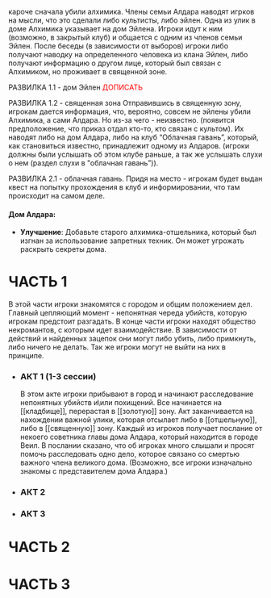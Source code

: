 



кароче сначала убили алхимика. Члены семьи Алдара наводят игрков на мысли, что это сделали либо культисты, либо эйлен. Одна из улик в доме Алхимика указывает на дом Эйлена. Игроки идут к ним (возможно, в закрытый клуб) и общается с одним из членов семьи Эйлен. После беседы (в зависимости от выборов) игроки либо получают наводку на определенного человека из клана Эйлен, либо получают информацию о другом лице, который был связан с Алхимиком, но проживает в священной зоне. 

РАЗВИЛКА 1.1 - дом Эйлен
<font color="#ff0000">ДОПИСАТЬ</font>

РАЗВИЛКА 1.2 - священная зона
Отправившись в священную зону, игрокам дается информация, что, вероятно, совсем не эйлены убили Алхимика, а сами Алдара. Но из-за чего - неизвестно. (появится предположение, что приказ отдал кто-то, кто связан с культом). Их наводят либо на дом Алдара, либо на клуб “Облачная гавань”, который, как становиться известно, принадлежит одному из Алдаров. (игроки должны были услышать об этом клубе раньше, а так же услышать слухи о нем (раздел слухи в "облачная гавань”)). 

РАЗВИЛКА 2.1 - облачная гавань.
Придя на место - игрокам будет выдан квест на попытку прохождения в клуб и информировании, что там происходит на самом деле. 


#### **Дом Алдара**:
- **Улучшение**: Добавьте старого алхимика-отшельника, который был изгнан за использование запретных техник. Он может угрожать раскрыть секреты дома.

# ЧАСТЬ 1
В этой части игроки знакомятся с городом и общим положением дел. Главный цепляющий момент - непонятная череда убийств, которую игрокам предстоит разгадать. В конце части игроки находят общество некромантов, с которым идет взаимодействие. В зависимости от действий и найденных зацепок они могут либо убить, либо примкнуть, либо ничего не делать. Так же игроки могут не выйти на них в принципе. 

- ### АКТ 1 (1-3 сессии)
    В этом акте игроки прибывают в город и начинают расследование непонятных убийств и\или похищений. Все начинается на [[кладбище]], перерастая в [[золотую]] зону. Акт заканчивается на нахождении важной улики, которая отсылает либо в [[отшельную]], либо в [[священную]] зону. 
    Каждый из игроков получает послание от некоего советника главы дома Алдара, который находится в городе Веил. В послании сказано, что об игроках много слышали и просят помочь расследовать одно дело, которое связано со смертью важного члена великого дома. (Возможно, все игроки изначально знакомы с представителем дома Алдара.) 

- ### АКТ 2

- ### АКТ 3

# ЧАСТЬ 2


# ЧАСТЬ 3
